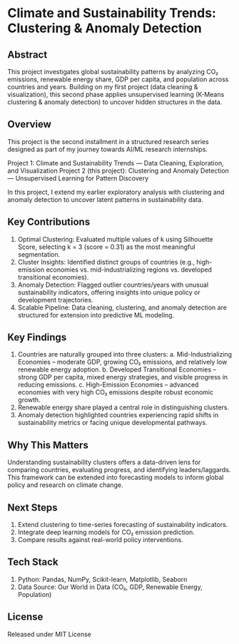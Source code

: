 # Climate and Sustainability Trends: Clustering & Anomaly Detection

## Abstract
This project investigates global sustainability patterns by analyzing CO₂ emissions, renewable energy share, GDP per capita, and population across countries and years. Building on my first project (data cleaning & visualization), this second phase applies unsupervised learning (K-Means clustering & anomaly detection) to uncover hidden structures in the data.

## Overview
This project is the second installment in a structured research series designed as part of my journey towards AI/ML research internships.

Project 1: Climate and Sustainability Trends — Data Cleaning, Exploration, and Visualization
Project 2 (this project): Clustering and Anomaly Detection — Unsupervised Learning for Pattern Discovery

In this project, I extend my earlier exploratory analysis with clustering and anomaly detection to uncover latent patterns in sustainability data.

## Key Contributions
 1. Optimal Clustering: Evaluated multiple values of k using Silhouette Score, selecting k = 3 (score = 0.31) as the most meaningful segmentation.
 2. Cluster Insights: Identified distinct groups of countries (e.g., high-emission economies vs. mid-industrializing regions vs. developed transitional economies).
 3. Anomaly Detection: Flagged outlier countries/years with unusual sustainability indicators, offering insights into unique policy or development trajectories.
 4. Scalable Pipeline: Data cleaning, clustering, and anomaly detection are structured for extension into predictive ML modeling.

## Key Findings
  1. Countries are naturally grouped into three clusters:
      a. Mid-Industrializing Economies – moderate GDP, growing CO₂ emissions, and relatively low renewable energy adoption.
      b. Developed Transitional Economies – strong GDP per capita, mixed energy strategies, and visible progress in reducing emissions.
      c. High-Emission Economies – advanced economies with very high CO₂ emissions despite robust economic growth.
  2. Renewable energy share played a central role in distinguishing clusters.
  3. Anomaly detection highlighted countries experiencing rapid shifts in sustainability metrics or facing unique developmental pathways.

## Why This Matters
Understanding sustainability clusters offers a data-driven lens for comparing countries, evaluating progress, and identifying leaders/laggards. This framework can be extended into forecasting models to inform global policy and research on climate change.

## Next Steps
 1. Extend clustering to time-series forecasting of sustainability indicators.
 2. Integrate deep learning models for CO₂ emission prediction.
 3. Compare results against real-world policy interventions.

## Tech Stack
 1. Python: Pandas, NumPy, Scikit-learn, Matplotlib, Seaborn
 2. Data Source: Our World in Data (CO₂, GDP, Renewable Energy, Population)

## License
Released under MIT License

